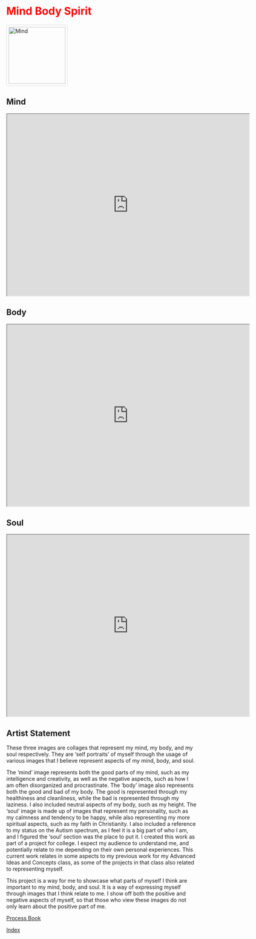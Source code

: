 <!DOCTYPE html>
<html lang="en">
<head>
  <title>Mind Body Spirit</title>
<style>
  h1 {color:red;}
</style>
</head>
<body>
<h1>Mind Body Spirit</h1>
<style>
img {
  border: 1px solid #ddd; /* Gray border */
  border-radius: 4px;  /* Rounded border */
  padding: 5px; /* Some padding */
  width: 150px; /* Set a small width */
}

/* Add a hover effect (blue shadow) */
img:hover {
  box-shadow: 0 0 2px 1px rgba(0, 140, 186, 0.5);
}
</style>
<body>

<a target="_blank" href="img_forest.jpg">
  <img src="https://drive.google.com/file/d/1hhuKmugbsNHRpw0ERg7Otg5WMw6facCQ/preview" alt="Mind">
</a>

</body>
<h2>Mind</h2>
<iframe src="https://drive.google.com/file/d/1hhuKmugbsNHRpw0ERg7Otg5WMw6facCQ/preview" width="640" height="480" allow="autoplay"></iframe>
<h2>Body</h2>
<iframe src="https://drive.google.com/file/d/12Km7-trKWVEWX-rmZvIoLTnm7acK-CJp/preview" width="640" height="480" allow="autoplay"></iframe>
<h2>Soul</h2>
<iframe src="https://drive.google.com/file/d/1C1dfL9yqfZ4M3aXDa1jkLwAZogOgnmU_/preview" width="640" height="480" allow="autoplay"></iframe>
<h2>Artist Statement</h2>

<p>These three images are collages that represent my mind, my body, and my soul respectively. They are
‘self portraits’ of myself through the usage of various images that I believe represent aspects of my mind,
body, and soul.</p>
<p>The ‘mind’ image represents both the good parts of my mind, such as my intelligence and creativity, as
well as the negative aspects, such as how I am often disorganized and procrastinate. The ‘body’ image
also represents both the good and bad of my body. The good is represented through my healthiness and
cleanliness, while the bad is represented through my laziness. I also included neutral aspects of my body,
such as my height. The ‘soul’ image is made up of images that represent my personality, such as my
calmness and tendency to be happy, while also representing my more spiritual aspects, such as my faith
in Christianity. I also included a reference to my status on the Autism spectrum, as I feel it is a big part of
who I am, and I figured the ‘soul’ section was the place to put it. I created this work as part of a project for
college. I expect my audience to understand me, and potentially relate to me depending on their own
personal experiences. This current work relates in some aspects to my previous work for my Advanced
Ideas and Concepts class, as some of the projects in that class also related to representing myself.</p>
<p>This project is a way for me to showcase what parts of myself I think are important to my mind, body, and
soul. It is a way of expressing myself through images that I think relate to me. I show off both the positive
and negative aspects of myself, so that those who view these images do not only learn about the positive
part of me.</p>
<a href="https://drive.google.com/file/d/1neVbPBMBj9NrBDxcGHEQSmMid6aqC_tm/view">Process Book</a>

<a href="https://gavin-casey.github.io/index.html/">Index</a>
